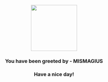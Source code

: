 <p align="center">
            <img src="https://raw.githubusercontent.com/PokeAPI/sprites/master/sprites/pokemon/429.png" width="150" height="150">
          </p>
          <h3 align="center">You have been greeted by - <b>MISMAGIUS</b></h3>
          <h3 align="center">Have a nice day!</h3>

